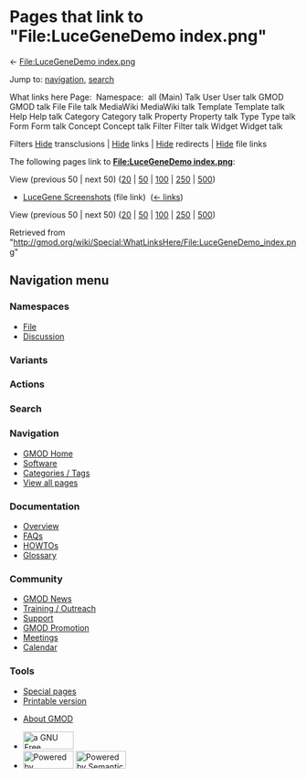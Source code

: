 <div id="mw-page-base" class="noprint">

</div>

<div id="mw-head-base" class="noprint">

</div>

<div id="content" class="mw-body" role="main">

<span id="top"></span>

<div id="mw-js-message" style="display:none;">

</div>



# <span dir="auto">Pages that link to "File:LuceGeneDemo index.png"</span>

<div id="bodyContent">

<div id="contentSub">

← [File:LuceGeneDemo
index.png](/wiki/File:LuceGeneDemo_index.png "File:LuceGeneDemo index.png")

</div>

<div id="jump-to-nav" class="mw-jump">

Jump to: [navigation](#mw-navigation), [search](#p-search)

</div>

<div id="mw-content-text">

What links here Page:  Namespace:  all (Main) Talk User User talk GMOD
GMOD talk File File talk MediaWiki MediaWiki talk Template Template talk
Help Help talk Category Category talk Property Property talk Type Type
talk Form Form talk Concept Concept talk Filter Filter talk Widget
Widget talk

Filters
[Hide](/mediawiki/index.php?title=Special:WhatLinksHere/File:LuceGeneDemo_index.png&hidetrans=1 "Special:WhatLinksHere/File:LuceGeneDemo index.png")
transclusions \|
[Hide](/mediawiki/index.php?title=Special:WhatLinksHere/File:LuceGeneDemo_index.png&hidelinks=1 "Special:WhatLinksHere/File:LuceGeneDemo index.png")
links \|
[Hide](/mediawiki/index.php?title=Special:WhatLinksHere/File:LuceGeneDemo_index.png&hideredirs=1 "Special:WhatLinksHere/File:LuceGeneDemo index.png")
redirects \|
[Hide](/mediawiki/index.php?title=Special:WhatLinksHere/File:LuceGeneDemo_index.png&hideimages=1 "Special:WhatLinksHere/File:LuceGeneDemo index.png")
file links

The following pages link to **[File:LuceGeneDemo
index.png](/wiki/File:LuceGeneDemo_index.png "File:LuceGeneDemo index.png")**:

View (previous 50 \| next 50)
([20](/mediawiki/index.php?title=Special:WhatLinksHere/File:LuceGeneDemo_index.png&limit=20 "Special:WhatLinksHere/File:LuceGeneDemo index.png")
\|
[50](/mediawiki/index.php?title=Special:WhatLinksHere/File:LuceGeneDemo_index.png&limit=50 "Special:WhatLinksHere/File:LuceGeneDemo index.png")
\|
[100](/mediawiki/index.php?title=Special:WhatLinksHere/File:LuceGeneDemo_index.png&limit=100 "Special:WhatLinksHere/File:LuceGeneDemo index.png")
\|
[250](/mediawiki/index.php?title=Special:WhatLinksHere/File:LuceGeneDemo_index.png&limit=250 "Special:WhatLinksHere/File:LuceGeneDemo index.png")
\|
[500](/mediawiki/index.php?title=Special:WhatLinksHere/File:LuceGeneDemo_index.png&limit=500 "Special:WhatLinksHere/File:LuceGeneDemo index.png"))

- [LuceGene
  Screenshots](/wiki/LuceGene_Screenshots "LuceGene Screenshots") (file
  link) ‎ <span class="mw-whatlinkshere-tools">([←
  links](/mediawiki/index.php?title=Special:WhatLinksHere&target=LuceGene+Screenshots "Special:WhatLinksHere"))</span>

View (previous 50 \| next 50)
([20](/mediawiki/index.php?title=Special:WhatLinksHere/File:LuceGeneDemo_index.png&limit=20 "Special:WhatLinksHere/File:LuceGeneDemo index.png")
\|
[50](/mediawiki/index.php?title=Special:WhatLinksHere/File:LuceGeneDemo_index.png&limit=50 "Special:WhatLinksHere/File:LuceGeneDemo index.png")
\|
[100](/mediawiki/index.php?title=Special:WhatLinksHere/File:LuceGeneDemo_index.png&limit=100 "Special:WhatLinksHere/File:LuceGeneDemo index.png")
\|
[250](/mediawiki/index.php?title=Special:WhatLinksHere/File:LuceGeneDemo_index.png&limit=250 "Special:WhatLinksHere/File:LuceGeneDemo index.png")
\|
[500](/mediawiki/index.php?title=Special:WhatLinksHere/File:LuceGeneDemo_index.png&limit=500 "Special:WhatLinksHere/File:LuceGeneDemo index.png"))

</div>

<div class="printfooter">

Retrieved from
"<http://gmod.org/wiki/Special:WhatLinksHere/File:LuceGeneDemo_index.png>"

</div>

<div id="catlinks" class="catlinks catlinks-allhidden">

</div>

<div class="visualClear">

</div>

</div>

</div>

<div id="mw-navigation">

## Navigation menu

<div id="mw-head">



<div id="left-navigation">

<div id="p-namespaces" class="vectorTabs" role="navigation"
aria-labelledby="p-namespaces-label">

### Namespaces

- <span id="ca-nstab-image"><a href="/wiki/File:LuceGeneDemo_index.png" accesskey="c"
  title="View the file page [c]">File</a></span>
- <span id="ca-talk"><a
  href="/mediawiki/index.php?title=File_talk:LuceGeneDemo_index.png&amp;action=edit&amp;redlink=1"
  accesskey="t"
  title="Discussion about the content page [t]">Discussion</a></span>

</div>

<div id="p-variants" class="vectorMenu emptyPortlet" role="navigation"
aria-labelledby="p-variants-label">

### 

### Variants[](#)

<div class="menu">

</div>

</div>

</div>

<div id="right-navigation">



<div id="p-cactions" class="vectorMenu emptyPortlet" role="navigation"
aria-labelledby="p-cactions-label">

### Actions[](#)

<div class="menu">

</div>

</div>

<div id="p-search" role="search">

### Search

<div id="simpleSearch">

</div>

</div>

</div>

</div>

<div id="mw-panel">

<div id="p-logo" role="banner">

<a href="/wiki/Main_Page"
style="background-image: url(http://gmod.org/images/GMOD-cogs.png);"
title="Visit the main page"></a>

</div>

<div id="p-Navigation" class="portal" role="navigation"
aria-labelledby="p-Navigation-label">

### Navigation

<div class="body">

- <span id="n-GMOD-Home">[GMOD Home](/wiki/Main_Page)</span>
- <span id="n-Software">[Software](/wiki/GMOD_Components)</span>
- <span id="n-Categories-.2F-Tags">[Categories /
  Tags](/wiki/Categories)</span>
- <span id="n-View-all-pages">[View all
  pages](/wiki/Special:AllPages)</span>

</div>

</div>

<div id="p-Documentation" class="portal" role="navigation"
aria-labelledby="p-Documentation-label">

### Documentation

<div class="body">

- <span id="n-Overview">[Overview](/wiki/Overview)</span>
- <span id="n-FAQs">[FAQs](/wiki/Category:FAQ)</span>
- <span id="n-HOWTOs">[HOWTOs](/wiki/Category:HOWTO)</span>
- <span id="n-Glossary">[Glossary](/wiki/Glossary)</span>

</div>

</div>

<div id="p-Community" class="portal" role="navigation"
aria-labelledby="p-Community-label">

### Community

<div class="body">

- <span id="n-GMOD-News">[GMOD News](/wiki/GMOD_News)</span>
- <span id="n-Training-.2F-Outreach">[Training /
  Outreach](/wiki/Training_and_Outreach)</span>
- <span id="n-Support">[Support](/wiki/Support)</span>
- <span id="n-GMOD-Promotion">[GMOD
  Promotion](/wiki/GMOD_Promotion)</span>
- <span id="n-Meetings">[Meetings](/wiki/Meetings)</span>
- <span id="n-Calendar">[Calendar](/wiki/Calendar)</span>

</div>

</div>

<div id="p-tb" class="portal" role="navigation"
aria-labelledby="p-tb-label">

### Tools

<div class="body">

- <span id="t-specialpages"><a href="/wiki/Special:SpecialPages" accesskey="q"
  title="A list of all special pages [q]">Special pages</a></span>
- <span id="t-print"><a
  href="/mediawiki/index.php?title=Special:WhatLinksHere/File:LuceGeneDemo_index.png&amp;printable=yes"
  rel="alternate" accesskey="p"
  title="Printable version of this page [p]">Printable version</a></span>

</div>

</div>

</div>

</div>

<div id="footer" role="contentinfo">

- <span id="footer-places-about">[About
  GMOD](/wiki/GMOD:About "GMOD:About")</span>

<!-- -->

- <span id="footer-copyrightico">[<img src="http://www.gnu.org/graphics/gfdl-logo-small.png" width="88"
  height="31" alt="a GNU Free Documentation License" />](http://www.gnu.org/licenses/fdl-1.3.html)</span>
- <span id="footer-poweredbyico">[<img src="/mediawiki/skins/common/images/poweredby_mediawiki_88x31.png"
  width="88" height="31" alt="Powered by MediaWiki" />](//www.mediawiki.org/)
  [<img
  src="/mediawiki/extensions/SemanticMediaWiki/includes/../resources/images/smw_button.png"
  width="88" height="31" alt="Powered by Semantic MediaWiki" />](https://www.semantic-mediawiki.org/wiki/Semantic_MediaWiki)</span>

<div style="clear:both">

</div>

</div>
